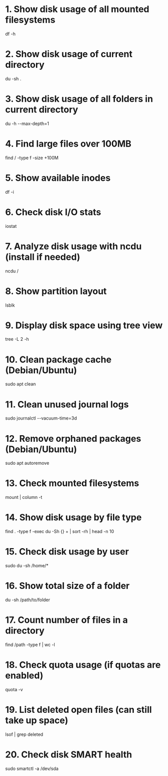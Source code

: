 # 1. Show disk usage of all mounted filesystems
df -h

# 2. Show disk usage of current directory
du -sh .

# 3. Show disk usage of all folders in current directory
du -h --max-depth=1

# 4. Find large files over 100MB
find / -type f -size +100M

# 5. Show available inodes
df -i

# 6. Check disk I/O stats
iostat

# 7. Analyze disk usage with ncdu (install if needed)
ncdu /

# 8. Show partition layout
lsblk

# 9. Display disk space using tree view
tree -L 2 -h

# 10. Clean package cache (Debian/Ubuntu)
sudo apt clean

# 11. Clean unused journal logs
sudo journalctl --vacuum-time=3d

# 12. Remove orphaned packages (Debian/Ubuntu)
sudo apt autoremove

# 13. Check mounted filesystems
mount | column -t

# 14. Show disk usage by file type
find . -type f -exec du -Sh {} + | sort -rh | head -n 10

# 15. Check disk usage by user
sudo du -sh /home/*

# 16. Show total size of a folder
du -sh /path/to/folder

# 17. Count number of files in a directory
find /path -type f | wc -l

# 18. Check quota usage (if quotas are enabled)
quota -v

# 19. List deleted open files (can still take up space)
lsof | grep deleted

# 20. Check disk SMART health
sudo smartctl -a /dev/sda
